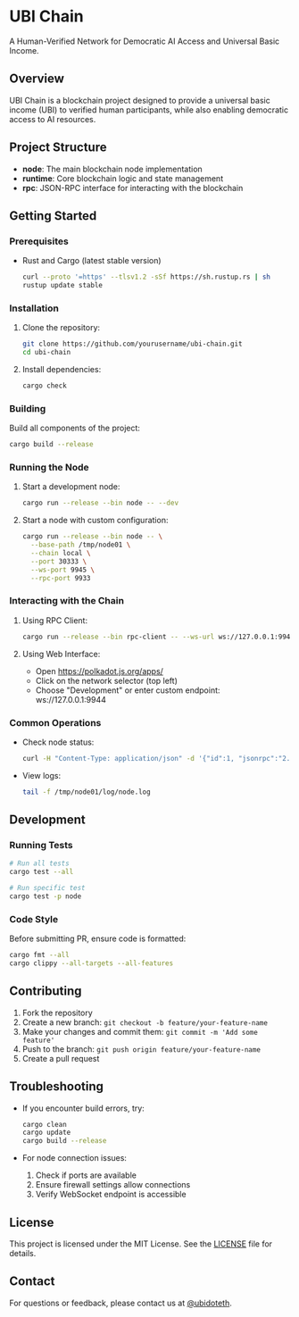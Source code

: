 # UBI Chain

A Human-Verified Network for Democratic AI Access and Universal Basic Income.

## Overview

UBI Chain is a blockchain project designed to provide a universal basic income (UBI) to verified human participants, while also enabling democratic access to AI resources.

## Project Structure

- **node**: The main blockchain node implementation
- **runtime**: Core blockchain logic and state management
- **rpc**: JSON-RPC interface for interacting with the blockchain

## Getting Started

### Prerequisites

- Rust and Cargo (latest stable version)
  ```bash
  curl --proto '=https' --tlsv1.2 -sSf https://sh.rustup.rs | sh
  rustup update stable
  ```

### Installation

1. Clone the repository:
   ```bash
   git clone https://github.com/yourusername/ubi-chain.git
   cd ubi-chain
   ```

2. Install dependencies:
   ```bash
   cargo check
   ```

### Building

Build all components of the project:
```bash
cargo build --release
```

### Running the Node

1. Start a development node:
   ```bash
   cargo run --release --bin node -- --dev
   ```

2. Start a node with custom configuration:
   ```bash
   cargo run --release --bin node -- \
     --base-path /tmp/node01 \
     --chain local \
     --port 30333 \
     --ws-port 9945 \
     --rpc-port 9933
   ```

### Interacting with the Chain

1. Using RPC Client:
   ```bash
   cargo run --release --bin rpc-client -- --ws-url ws://127.0.0.1:9944
   ```

2. Using Web Interface:
   - Open https://polkadot.js.org/apps/
   - Click on the network selector (top left)
   - Choose "Development" or enter custom endpoint: ws://127.0.0.1:9944

### Common Operations

- Check node status:
  ```bash
  curl -H "Content-Type: application/json" -d '{"id":1, "jsonrpc":"2.0", "method": "system_health", "params":[]}' http://localhost:9933
  ```

- View logs:
  ```bash
  tail -f /tmp/node01/log/node.log
  ```

## Development

### Running Tests

```bash
# Run all tests
cargo test --all

# Run specific test
cargo test -p node
```

### Code Style

Before submitting PR, ensure code is formatted:
```bash
cargo fmt --all
cargo clippy --all-targets --all-features
```

## Contributing

1. Fork the repository
2. Create a new branch: `git checkout -b feature/your-feature-name`
3. Make your changes and commit them: `git commit -m 'Add some feature'`
4. Push to the branch: `git push origin feature/your-feature-name`
5. Create a pull request

## Troubleshooting

- If you encounter build errors, try:
  ```bash
  cargo clean
  cargo update
  cargo build --release
  ```

- For node connection issues:
  1. Check if ports are available
  2. Ensure firewall settings allow connections
  3. Verify WebSocket endpoint is accessible

## License

This project is licensed under the MIT License. See the [LICENSE](LICENSE) file for details.

## Contact

For questions or feedback, please contact us at [@ubidoteth](http://x.com/ubidoteth).
